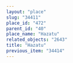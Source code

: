 ```yaml
---
layout: "place"
slug: "34411"
place_id: "472"
parent_id: "40"
place_name: "Hazatu"
related_objects: "2643"
title: "Hazatu"
previous_item: "34414"
---
```

